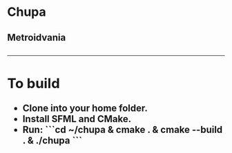 <h1> Chupa </h1>
<h2>Metroidvania<h2>
<hr />
<div>
<h2> To build </h2>
<ul>
<li> Clone into your home folder. </li>
<li> Install SFML and CMake. </li>
<li> Run: 
```cd ~/chupa & cmake . & cmake --build . & ./chupa ```
</li>
</ul>
<div>